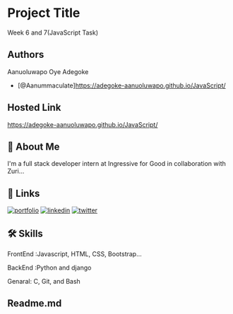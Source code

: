 
# Project Title

Week 6 and 7(JavaScript Task)

## Authors
Aanuoluwapo Oye Adegoke
- [@Aanummaculate]https://adegoke-aanuoluwapo.github.io/JavaScript/

## Hosted Link
https://adegoke-aanuoluwapo.github.io/JavaScript/
## 🚀 About Me
I'm a full stack developer intern at Ingressive for Good in collaboration with Zuri...


## 🔗 Links
[![portfolio](https://img.shields.igo=ko-fi&logoColor=white)](https://katherineoelsner.com/)
[![linkedin](https://img.shields.io/badge/linkedin-0A66C2?style=for-the-badge&logo=linkedin&logoColor=white)](https://www.linkedin.com/)
[![twitter](https://img.shields.io/badge/twitter-1DA1F2?style=for-the-badge&logo=twitter&logoColor=white)](https://twitter.com/)


## 🛠 Skills
FrontEnd :Javascript, HTML, CSS, Bootstrap...

BackEnd :Python and django

Genaral: C, Git, and Bash

## Readme.md